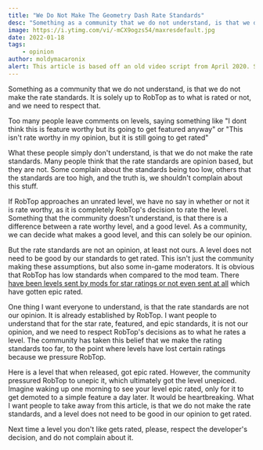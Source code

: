 ```yaml
---
title: "We Do Not Make The Geometry Dash Rate Standards"
desc: "Something as a community that we do not understand, is that we do not make the Geometry Dash rate standards."
image: https://i.ytimg.com/vi/-mCX9ogzs54/maxresdefault.jpg
date: 2022-01-18
tags:
    - opinion
author: moldymacaronix
alert: This article is based off an old video script from April 2020. Some opinions may no longer reflect the views of the author.
---
```


Something as a community that we do not understand, is that we do not make the rate standards. It is solely up to RobTop as to what is rated or not, and we need to respect that.

Too many people leave comments on levels, saying something like "I dont think this is feature worthy but its going to get featured anyway" or "This isn't rate worthy in my opinion, but it is still going to get rated"





What these people simply don't understand, is that we do not make the rate standards. Many people think that the rate standards are opinion based, but they are not. Some complain about the standards being too low, others that the standards are too high, and the truth is, we shouldn't complain about this stuff.





If RobTop approaches an unrated level, we have no say in whether or not it is rate worthy, as it is completely RobTop's decision to rate the level. Something that the community doesn't understand, is that there is a difference between a rate worthy level, and a good level. As a community, we can decide what makes a good level, and this can solely be our opinion.





But the rate standards are not an opinion, at least not ours. A level does not need to be good by our standards to get rated. This isn't just the community making these assumptions, but also some in-game moderators. It is obvious that RobTop has low standards when compared to the mod team. There [have been levels sent by mods for star ratings or not even sent at all](https://gdbrowser.com/59659156) which have gotten epic rated.





One thing I want everyone to understand, is that the rate standards are not our opinion. It is already established by RobTop. I want people to understand that for the star rate, featured, and epic standards, it is not our opinion, and we need to respect RobTop's decisions as to what he rates a level. The community has taken this belief that we make the rating standards too far, to the point where levels have lost certain ratings because we pressure RobTop.





Here is a level that when released, got epic rated. However, the community pressured RobTop to unepic it, which ultimately got the level unepiced. Imagine waking up one morning to see your level epic rated, only for it to get demoted to a simple feature a day later. It would be heartbreaking. What I want people to take away from this article, is that we do not make the rate standards, and a level does not need to be good in our opinion to get rated.





Next time a level you don't like gets rated, please, respect the developer's decision, and do not complain about it.